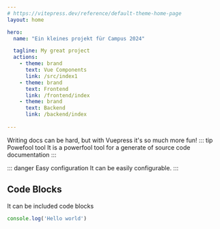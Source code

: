 ```yaml
---
# https://vitepress.dev/reference/default-theme-home-page
layout: home

hero:
  name: "Ein kleines projekt für Campus 2024"

  tagline: My great project
  actions:
    - theme: brand
      text: Vue Components
      link: /src/index1
    - theme: brand
      text: Frontend
      link: /frontend/index
    - theme: brand
      text: Backend
      link: /backend/index
  
---
```

Writing docs can be hard, but with Vuepress it's so much more fun!
::: tip Powefool tool
It is a powerfool tool for a generate of source code documentation
:::

::: danger Easy configuration
It can be easily configurable.
:::

## Code Blocks
It can be included code blocks

```js
console.log('Hello world')
```